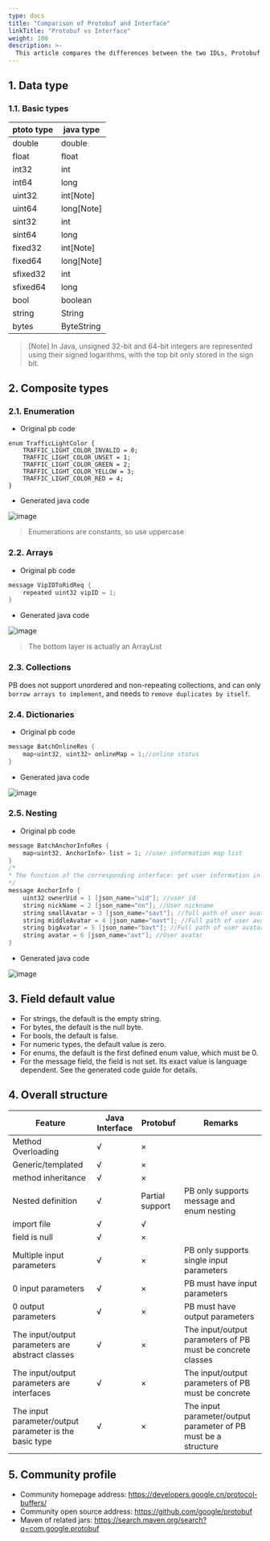 ```yaml
---
type: docs
title: "Comparison of Protobuf and Interface"
linkTitle: "Protobuf vs Interface"
weight: 100
description: >-
  This article compares the differences between the two IDLs, Protobuf and Interface, to help Dubbo protocol developers understand Protobuf, and pave the way for the subsequent transfer to Triple protocol and Grpc protocol.
---
```


## 1. Data type

### 1.1. Basic types

| ptoto type | java type |
| ---- | ---- |
double | double
float | float
int32 | int
int64 | long
uint32 | int[Note]
uint64 | long[Note]
sint32 | int
sint64 | long
fixed32 | int[Note]
fixed64 | long[Note]
sfixed32 | int
sfixed64 | long
bool | boolean
string | String
bytes | ByteString

> [Note] In Java, unsigned 32-bit and 64-bit integers are represented using their signed logarithms, with the top bit only stored in the sign bit.
## 2. Composite types

### 2.1. Enumeration

* Original pb code

```java.
enum TrafficLightColor {
    TRAFFIC_LIGHT_COLOR_INVALID = 0;
    TRAFFIC_LIGHT_COLOR_UNSET = 1;
    TRAFFIC_LIGHT_COLOR_GREEN = 2;
    TRAFFIC_LIGHT_COLOR_YELLOW = 3;
    TRAFFIC_LIGHT_COLOR_RED = 4;
}
```

* Generated java code

![image](/imgs/docs/advanced/protobufinterface/124234531-b96c2c80-db46-11eb-8155-a77dbe059f07.png)

> Enumerations are constants, so use uppercase
### 2.2. Arrays

* Original pb code

```java
message VipIDToRidReq {
    repeated uint32 vipID = 1;
}
```

* Generated java code

![image](/imgs/docs/advanced/protobufinterface/124234564-c4bf5800-db46-11eb-94fc-a056af6089cb.png)

> The bottom layer is actually an ArrayList
### 2.3. Collections

PB does not support unordered and non-repeating collections, and can only ``borrow arrays to implement``, and needs to ``remove duplicates by itself``.

### 2.4. Dictionaries

* Original pb code

```java
message BatchOnlineRes {
    map<uint32, uint32> onlineMap = 1;//online status
}
```

* Generated java code

![image](/imgs/docs/advanced/protobufinterface/124234654-e4568080-db46-11eb-9700-b30022ebee21.png)

### 2.5. Nesting

* Original pb code

```java
message BatchAnchorInfoRes {
    map<uint32, AnchorInfo> list = 1; //user information map list
}
/*
* The function of the corresponding interface: get user information in batches or individually
*/
message AnchorInfo {
    uint32 ownerUid = 1 [json_name="uid"]; //user id
    string nickName = 2 [json_name="nn"]; //User nickname
    string smallAvatar = 3 [json_name="savt"]; //full path of user avatar - small
    string middleAvatar = 4 [json_name="mavt"]; //Full path of user avatar - middle
    string bigAvatar = 5 [json_name="bavt"]; //Full path of user avatar - big
    string avatar = 6 [json_name="avt"]; //User avatar
}
```

* Generated java code

![image](/imgs/docs/advanced/protobufinterface/124234723-f89a7d80-db46-11eb-82d0-a8aee5322098.png)

## 3. Field default value

* For strings, the default is the empty string.
* For bytes, the default is the null byte.
* For bools, the default is false.
* For numeric types, the default value is zero.
* For enums, the default is the first defined enum value, which must be 0.
* For the message field, the field is not set. Its exact value is language dependent. See the generated code guide for details.

## 4. Overall structure

| Feature | Java Interface | Protobuf | Remarks |
| ---- | ---- | ---- | ---- |
| Method Overloading | √ | × | |
| Generic/templated | √ | × | |
| method inheritance | √ | × | |
| Nested definition | √ | Partial support | PB only supports message and enum nesting |
| import file | √ | √ | |
| field is null | √ | × | |
| Multiple input parameters | √ | × | PB only supports single input parameters |
| 0 input parameters | √ | × | PB must have input parameters |
| 0 output parameters | √ | × | PB must have output parameters |
| The input/output parameters are abstract classes | √ | × | The input/output parameters of PB must be concrete classes |
| The input/output parameters are interfaces | √ | × | The input/output parameters of PB must be concrete |
| The input parameter/output parameter is the basic type | √ | × | The input parameter/output parameter of PB must be a structure |

## 5. Community profile
* Community homepage address: https://developers.google.cn/protocol-buffers/
* Community open source address: https://github.com/google/protobuf
* Maven of related jars: https://search.maven.org/search?q=com.google.protobuf